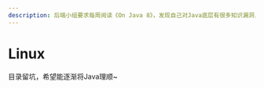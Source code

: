 ```yaml
---
description: 后端小组要求每周阅读《On Java 8》，发现自己对Java底层有很多知识漏洞，在这里记载查漏补缺的一个过程，希望对你也有帮助
---
```


# Linux

目录留坑，希望能逐渐将Java理顺~

